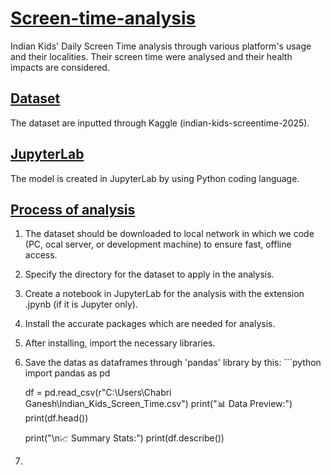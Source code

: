 # <ins>Screen-time-analysis</ins>
Indian Kids' Daily Screen Time analysis through various platform's usage and their localities. Their screen time were analysed and their health impacts are considered.
## <ins>Dataset</ins>
The dataset are inputted through Kaggle (indian-kids-screentime-2025). 
## <ins>JupyterLab</ins>
The model is created in JupyterLab by using Python coding language.

## <ins>Process of analysis</ins>
1. The dataset should be downloaded to local network in which we code (PC, ocal server, or development machine) to ensure fast, offline access.
2. Specify the directory for the dataset to apply in the analysis.
3. Create a notebook in JupyterLab for the analysis with the extension .jpynb (if it is Jupyter only).
4. Install the accurate packages which are needed for analysis.
5. After installing, import the necessary libraries.
6. Save the datas as dataframes through 'pandas' library by this:
        ```python
   import pandas as pd

   df = pd.read_csv(r"C:\Users\Chabri Ganesh\Indian_Kids_Screen_Time.csv")
   print("📊 Data Preview:")
   print(df.head())

   print("\n📈 Summary Stats:")
   print(df.describe())
8.  
